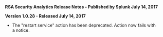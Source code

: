 **RSA Security Analytics Release Notes - Published by Splunk July 14, 2017**


**Version 1.0.28 - Released July 14, 2017**

* The "restart service" action has been deprecated. Action now fails with a notice.
